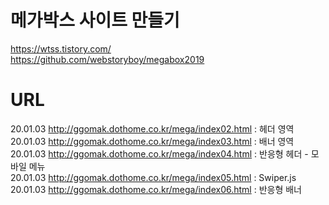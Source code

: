 # 메가박스 사이트 만들기

https://wtss.tistory.com/  
https://github.com/webstoryboy/megabox2019

# URL

20.01.03 http://ggomak.dothome.co.kr/mega/index02.html : 헤더 영역  
20.01.03 http://ggomak.dothome.co.kr/mega/index03.html : 배너 영역  
20.01.03 http://ggomak.dothome.co.kr/mega/index04.html : 반응형 헤더 - 모바일 메뉴  
20.01.03 http://ggomak.dothome.co.kr/mega/index05.html : Swiper.js  
20.01.03 http://ggomak.dothome.co.kr/mega/index06.html : 반응형 배너
